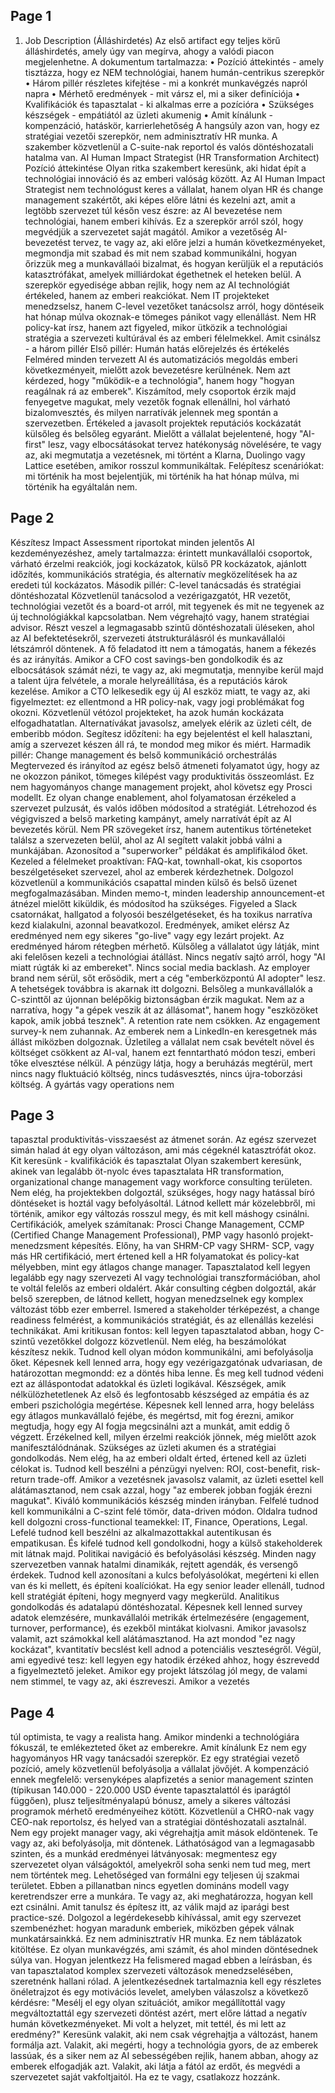 ## Page 1

1. Job Description (Álláshirdetés)
Az első artifact egy teljes körű álláshirdetés, amely úgy van megírva, ahogy a valódi piacon
megjelenhetne. A dokumentum tartalmazza:
• Pozíció áttekintés - amely tisztázza, hogy ez NEM technológiai, hanem humán-centrikus
szerepkör
• Három pillér részletes kifejtése - mi a konkrét munkavégzés napról napra
• Mérhető eredmények - mit vársz el, mi a siker definíciója
• Kvalifikációk és tapasztalat - ki alkalmas erre a pozícióra
• Szükséges készségek - empátiától az üzleti akumenig
• Amit kínálunk - kompenzáció, hatáskör, karrierlehetőség
A hangsúly azon van, hogy ez stratégiai vezetői szerepkör, nem adminisztratív HR munka. A
szakember közvetlenül a C-suite-nak reportol és valós döntéshozatali hatalma van.
AI Human Impact Strategist (HR Transformation Architect)
Pozíció áttekintése
Olyan ritka szakembert keresünk, aki hidat épít a technológiai innováció és az emberi valóság között. Az
AI Human Impact Strategist nem technológust keres a vállalat, hanem olyan HR és change management
szakértőt, aki képes előre látni és kezelni azt, amit a legtöbb szervezet túl későn vesz észre: az AI
bevezetése nem technológiai, hanem emberi kihívás.
Ez a szerepkör arról szól, hogy megvédjük a szervezetet saját magától. Amikor a vezetőség AI-bevezetést
tervez, te vagy az, aki előre jelzi a humán következményeket, megmondja mit szabad és mit nem szabad
kommunikálni, hogyan őrizzük meg a munkavállaói bizalmat, és hogyan kerüljük el a reputációs
katasztrófákat, amelyek milliárdokat égethetnek el heteken belül.
A szerepkör egyedisége abban rejlik, hogy nem az AI technológiát értékeled, hanem az emberi reakciókat.
Nem IT projekteket menedzselsz, hanem C-level vezetőket tanácsolsz arról, hogy döntéseik hat hónap
múlva okoznak-e tömeges pánikot vagy ellenállást. Nem HR policy-kat írsz, hanem azt figyeled, mikor
ütközik a technológiai stratégia a szervezeti kultúrával és az emberi félelmekkel.
Amit csinálsz - a három pillér
Első pillér: Humán hatás előrejelzés és értékelés
Felméred minden tervezett AI és automatizációs megoldás emberi következményeit, mielőtt azok
bevezetésre kerülnének. Nem azt kérdezed, hogy "működik-e a technológia", hanem hogy "hogyan
reagálnak rá az emberek". Kiszámítod, mely csoportok érzik majd fenyegetve magukat, mely vezetők
fognak ellenállni, hol várható bizalomvesztés, és milyen narratívák jelennek meg spontán a szervezetben.
Értékeled a javasolt projektek reputációs kockázatát külsőleg és belsőleg egyaránt. Mielőtt a vállalat
bejelentené, hogy "AI-first" lesz, vagy elbocsátásokat tervez hatékonyság növelésére, te vagy az, aki
megmutatja a vezetésnek, mi történt a Klarna, Duolingo vagy Lattice esetében, amikor rosszul
kommunikáltak. Felépítesz scenáriókat: mi történik ha most bejelentjük, mi történik ha hat hónap múlva,
mi történik ha egyáltalán nem.

## Page 2

Készítesz Impact Assessment riportokat minden jelentős AI kezdeményezéshez, amely tartalmazza:
érintett munkavállalói csoportok, várható érzelmi reakciók, jogi kockázatok, külső PR kockázatok,
ajánlott időzítés, kommunikációs stratégia, és alternatív megközelítések ha az eredeti túl kockázatos.
Második pillér: C-level tanácsadás és stratégiai döntéshozatal
Közvetlenül tanácsolod a vezérigazgatót, HR vezetőt, technológiai vezetőt és a board-ot arról, mit
tegyenek és mit ne tegyenek az új technológiákkal kapcsolatban. Nem végrehajtó vagy, hanem stratégiai
advisor. Részt veszel a legmagasabb szintű döntéshozatali üléseken, ahol az AI befektetésekről,
szervezeti átstrukturálásról és munkavállalói létszámról döntenek.
A fő feladatod itt nem a támogatás, hanem a fékezés és az irányítás. Amikor a CFO cost savings-ben
gondolkodik és az elbocsátások számát nézi, te vagy az, aki megmutatja, mennyibe kerül majd a talent
újra felvétele, a morale helyreállítása, és a reputációs károk kezelése. Amikor a CTO lelkesedik egy új AI
eszköz miatt, te vagy az, aki figyelmeztet: ez ellentmond a HR policy-nak, vagy jogi problémákat fog
okozni.
Közvetlenül vétózol projekteket, ha azok humán kockázata elfogadhatatlan. Alternatívákat javasolsz,
amelyek elérik az üzleti célt, de emberibb módon. Segítesz időzíteni: ha egy bejelentést el kell halasztani,
amíg a szervezet készen áll rá, te mondod meg mikor és miért.
Harmadik pillér: Change management és belső kommunikáció orchestrálás
Megtervezed és irányítod az egész belső átmeneti folyamatot úgy, hogy az ne okozzon pánikot, tömeges
kilépést vagy produktivitás összeomlást. Ez nem hagyományos change management projekt, ahol
követsz egy Prosci modellt. Ez olyan change enablement, ahol folyamatosan érzékeled a szervezet
pulzusát, és valós időben módosítod a stratégiát.
Létrehozod és végigviszed a belső marketing kampányt, amely narratívát épít az AI bevezetés körül. Nem
PR szövegeket írsz, hanem autentikus történeteket találsz a szervezeten belül, ahol az AI segített valakit
jobbá válni a munkájában. Azonosítod a "superworker" példákat és amplifikálod őket. Kezeled a
félelmeket proaktívan: FAQ-kat, townhall-okat, kis csoportos beszélgetéseket szervezel, ahol az
emberek kérdezhetnek.
Dolgozol közvetlenül a kommunikációs csapattal minden külső és belső üzenet megfogalmazásában.
Minden memo-t, minden leadership announcement-et átnézel mielőtt kiküldik, és módosítod ha
szükséges. Figyeled a Slack csatornákat, hallgatod a folyosói beszélgetéseket, és ha toxikus narratíva
kezd kialakulni, azonnal beavatkozol.
Eredmények, amiket elérsz
Az eredményed nem egy sikeres "go-live" vagy egy lezárt projekt. Az eredményed három rétegben
mérhető.
Külsőleg a vállalatot úgy látják, mint aki felelősen kezeli a technológiai átállást. Nincs negatív sajtó arról,
hogy "AI miatt rúgták ki az embereket". Nincs social media backlash. Az employer brand nem sérül, sőt
erősödik, mert a cég "emberközpontú AI adopter" lesz. A tehetségek továbbra is akarnak itt dolgozni.
Belsőleg a munkavállalók a C-szinttől az újonnan belépőkig biztonságban érzik magukat. Nem az a
narratíva, hogy "a gépek veszik át az állásomat", hanem hogy "eszközöket kapok, amik jobbá tesznek". A
retention rate nem csökken. Az engagement survey-k nem zuhannak. Az emberek nem a LinkedIn-en
keresgetnek más állást miközben dolgoznak.
Üzletileg a vállalat nem csak bevételt növel és költséget csökkent az AI-val, hanem ezt fenntartható
módon teszi, emberi tőke elvesztése nélkül. A pénzügy látja, hogy a beruházás megtérül, mert nincs nagy
fluktuáció költség, nincs tudásvesztés, nincs újra-toborzási költség. A gyártás vagy operations nem

## Page 3

tapasztal produktivitás-visszaesést az átmenet során. Az egész szervezet simán halad át egy olyan
változáson, ami más cégeknél katasztrófát okoz.
Kit keresünk - kvalifikációk és tapasztalat
Olyan szakembert keresünk, akinek van legalább öt-nyolc éves tapasztalata HR transformation,
organizational change management vagy workforce consulting területen. Nem elég, ha projektekben
dolgoztál, szükséges, hogy nagy hatással bíró döntéseket is hoztál vagy befolyásoltál. Látnod kellett már
közelebbről, mi történik, amikor egy változás rosszul megy, és mit kell máshogy csinálni.
Certifikációk, amelyek számítanak: Prosci Change Management, CCMP (Certified Change Management
Professional), PMP vagy hasonló projekt-menedzsment képesítés. Előny, ha van SHRM-CP vagy SHRM-
SCP, vagy más HR certifikáció, mert értened kell a HR folyamatokat és policy-kat mélyebben, mint egy
átlagos change manager.
Tapasztalatod kell legyen legalább egy nagy szervezeti AI vagy technológiai transzformációban, ahol te
voltál felelős az emberi oldalért. Akár consulting cégben dolgoztál, akár belső szerepben, de látnod
kellett, hogyan menedzselnek egy komplex változást több ezer emberrel. Ismered a stakeholder
térképezést, a change readiness felmérést, a kommunikációs stratégiát, és az ellenállás kezelési
technikákat.
Ami kritikusan fontos: kell legyen tapasztalatod abban, hogy C-szintű vezetőkkel dolgozz közvetlenül.
Nem elég, ha beszámolókat készítesz nekik. Tudnod kell olyan módon kommunikálni, ami befolyásolja
őket. Képesnek kell lenned arra, hogy egy vezérigazgatónak udvariasan, de határozottan megmondd: ez
a döntés hiba lenne. És meg kell tudnod védeni ezt az álláspontodat adatokkal és üzleti logikával.
Készségek, amik nélkülözhetetlenek
Az első és legfontosabb készséged az empátia és az emberi pszichológia megértése. Képesnek kell
lenned arra, hogy beleláss egy átlagos munkavállaló fejébe, és megértsd, mit fog érezni, amikor megtudja,
hogy egy AI fogja megcsinálni azt a munkát, amit eddig ő végzett. Érzékelned kell, milyen érzelmi reakciók
jönnek, még mielőtt azok manifesztálódnának.
Szükséges az üzleti akumen és a stratégiai gondolkodás. Nem elég, ha az emberi oldalt érted, értened
kell az üzleti célokat is. Tudnod kell beszélni a pénzügyi nyelven: ROI, cost-benefit, risk-return trade-off.
Amikor a vezetésnek javasolsz valamit, az üzleti esettel kell alátámasztanod, nem csak azzal, hogy "az
emberek jobban fogják érezni magukat".
Kiváló kommunikációs készség minden irányban. Felfelé tudnod kell kommunikálni a C-szint felé tömör,
data-driven módon. Oldalra tudnod kell dolgozni cross-functional teamekkel: IT, Finance, Operations,
Legal. Lefelé tudnod kell beszélni az alkalmazottakkal autentikusan és empatikusan. És kifelé tudnod kell
gondolkodni, hogy a külső stakeholderek mit látnak majd.
Politikai navigáció és befolyásolási készség. Minden nagy szervezetben vannak hatalmi dinamikák, rejtett
agendák, és versengő érdekek. Tudnod kell azonosítani a kulcs befolyásolókat, megérteni ki ellen van és
ki mellett, és építeni koalíciókat. Ha egy senior leader ellenáll, tudnod kell stratégiát építeni, hogy
megnyerd vagy megkerüld.
Analitikus gondolkodás és adatalapú döntéshozatal. Képesnek kell lenned survey adatok elemzésére,
munkavállalói metrikák értelmezésére (engagement, turnover, performance), és ezekből mintákat
kiolvasni. Amikor javasolsz valamit, azt számokkal kell alátámasztanod. Ha azt mondod "ez nagy
kockázat", kvantitatív becslést kell adnod a potenciális veszteségről.
Végül, ami egyedivé tesz: kell legyen egy hatodik érzéked ahhoz, hogy észrevedd a figyelmeztető jeleket.
Amikor egy projekt látszólag jól megy, de valami nem stimmel, te vagy az, aki észreveszi. Amikor a vezetés

## Page 4

túl optimista, te vagy a realista hang. Amikor mindenki a technológiára fókuszál, te emlékezteted őket az
emberekre.
Amit kínálunk
Ez nem egy hagyományos HR vagy tanácsadói szerepkör. Ez egy stratégiai vezető pozíció, amely
közvetlenül befolyásolja a vállalat jövőjét. A kompenzáció ennek megfelelő: versenyképes alapfizetés a
senior management szinten (típikusan 140.000 - 220.000 USD évente tapasztalattól és iparágtól
függően), plusz teljesítményalapú bónusz, amely a sikeres változási programok mérhető eredményeihez
kötött.
Közvetlenül a CHRO-nak vagy CEO-nak reportolsz, és helyed van a stratégiai döntéshozatali asztalnál.
Nem egy projekt manager vagy, aki végrehajtja amit mások eldöntenek. Te vagy az, aki befolyásolja, mit
döntenek. Láthatóságod van a legmagasabb szinten, és a munkád eredményei látványosak: megmentesz
egy szervezetet olyan válságoktól, amelyekről soha senki nem tud meg, mert nem történtek meg.
Lehetőséged van formálni egy teljesen új szakmai területet. Ebben a pillanatban nincs egyetlen
domináns modell vagy keretrendszer erre a munkára. Te vagy az, aki meghatározza, hogyan kell ezt
csinálni. Amit tanulsz és építesz itt, az válik majd az iparági best practice-szé.
Dolgozol a legérdekesebb kihívással, amit egy szervezet szembenézhet: hogyan maradunk emberiek,
miközben gépek válnak munkatársainkká. Ez nem adminisztratív HR munka. Ez nem táblázatok kitöltése.
Ez olyan munkavégzés, ami számít, és ahol minden döntésednek súlya van.
Hogyan jelentkezz
Ha felismered magad ebben a leírásban, és van tapasztalatod komplex szervezeti változások
menedzselésében, szeretnénk hallani rólad. A jelentkezésednek tartalmaznia kell egy részletes
önéletrajzot és egy motivációs levelet, amelyben válaszolsz a következő kérdésre: "Mesélj el egy olyan
szituációt, amikor megállítottál vagy megváltoztattál egy szervezeti döntést azért, mert előre láttad a
negatív humán következményeket. Mi volt a helyzet, mit tettél, és mi lett az eredmény?"
Keresünk valakit, aki nem csak végrehajtja a változást, hanem formálja azt. Valakit, aki megérti, hogy a
technológia gyors, de az emberek lassúak, és a siker nem az AI sebességében rejlik, hanem abban, ahogy
az emberek elfogadják azt. Valakit, aki látja a fától az erdőt, és megvédi a szervezetet saját vakfoltjaitól.
Ha ez te vagy, csatlakozz hozzánk.
